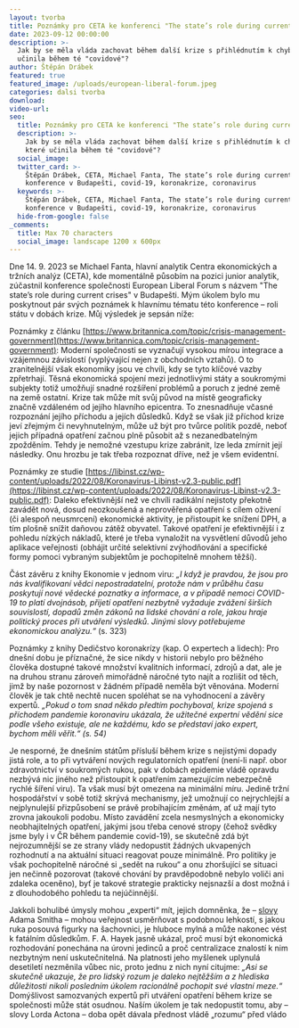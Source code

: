 ```yaml
---
layout: tvorba
title: Poznámky pro CETA ke konferenci "The state’s role during current crises"
date: 2023-09-12 00:00:00
description: >-
  Jak by se měla vláda zachovat během další krize s přihlédnutím k chybám, které
  učinila během té "covidové"?
author: Štěpán Drábek
featured: true
featured_image: /uploads/european-liberal-forum.jpeg
categories: dalsi tvorba
download:
video-url:
seo:
  title: Poznámky pro CETA ke konferenci "The state’s role during current crises"
  description: >-
    Jak by se měla vláda zachovat během další krize s přihlédnutím k chybám,
    které učinila během té "covidové"?
  social_image:
  twitter_card: >-
    Štěpán Drábek, CETA, Michael Fanta, The state’s role during current crises,
    konference v Budapešti, covid-19, koronakrize, coronavirus
  keywords: >-
    Štěpán Drábek, CETA, Michael Fanta, The state’s role during current crises,
    konference v Budapešti, covid-19, koronakrize, coronavirus
  hide-from-google: false
_comments:
  title: Max 70 characters
  social_image: landscape 1200 x 600px
---
```

Dne 14. 9. 2023 se Michael Fanta, hlavní analytik Centra ekonomických a tržních analýz (CETA), kde momentálně působím na pozici junior analytik, zúčastnil konference společnosti European Liberal Forum s názvem "The state’s role during current crises" v Budapešti. Mým úkolem bylo mu poskytnout pár svých poznámek k hlavnímu tématu této konference – roli státu v dobách krize. Můj výsledek je sepsán níže:



Poznámky z článku [https://www.britannica.com/topic/crisis-management-government](https://www.britannica.com/topic/crisis-management-government): Moderní společnosti se vyznačují vysokou mírou integrace a vzájemnou závislostí (vyplývající nejen z obchodních vztahů). O to zranitelnější však ekonomiky jsou ve chvíli, kdy se tyto klíčové vazby zpřetrhají. Těsná ekonomická spojení mezi jednotlivými státy a soukromými subjekty totiž umožňují snadné rozšíření problémů a poruch z jedné země na země ostatní. Krize tak může mít svůj původ na místě geograficky značně vzdáleném od jejího hlavního epicentra. To znesnadňuje včasné rozpoznání jejího příchodu a jejích důsledků. Když se však již příchod krize jeví zřejmým či nevyhnutelným, může už být pro tvůrce politik pozdě, neboť jejich případná opatření začnou plně působit až s nezanedbatelným zpožděním. Tehdy je nemožné vzestupu krize zabránit, lze leda zmírnit její následky. Onu hrozbu je tak třeba rozpoznat dříve, než je všem evidentní.



Poznámky ze studie [https://libinst.cz/wp-content/uploads/2022/08/Koronavirus-Libinst-v2.3-public.pdf](https://libinst.cz/wp-content/uploads/2022/08/Koronavirus-Libinst-v2.3-public.pdf): Daleko efektivnější než ve chvíli radikální nejistoty překotně zavádět nová, dosud neozkoušená a neprověřená opatření s cílem oživení (či alespoň neusmrcení) ekonomické aktivity, je přistoupit ke snížení DPH, a tím plošně snížit daňovou zátěž obyvatel. Takové opatření je efektivnější i z pohledu nízkých nákladů, které je třeba vynaložit na vysvětlení důvodů jeho aplikace veřejnosti (obhájit určité selektivní zvýhodňování a specifické formy pomoci vybraným subjektům je pochopitelně mnohem těžší).



Část závěru z knihy Ekonomie v jednom viru: *„I když je pravdou, že jsou pro nás kvalifikovaní vědci nepostradatelní, protože nám v průběhu času poskytují nové vědecké poznatky a informace, a v případě nemoci COVID-19 to platí dvojnásob, přijetí opatření nezbytně vyžaduje zvážení širších souvislostí, dopadů změn zákonů na lidské chování a role, jakou hraje politický proces při utváření výsledků. Jinými slovy potřebujeme ekonomickou analýzu.“* (s. 323)



Poznámky z knihy Dedičstvo koronakrízy (kap. O expertech a lidech): Pro dnešní dobu je příznačné, že sice nikdy v historii nebylo pro běžného člověka dostupné takové množství kvalitních informací, zdrojů a dat, ale je na druhou stranu zároveň mimořádně náročné tyto najít a rozlišit od těch, jimž by naše pozornost v žádném případě neměla být věnována. Moderní člověk je tak chtě nechtě nucen spoléhat se na vyhodnocení a závěry expertů. *„Pokud o tom snad někdo předtím pochyboval, krize spojená s příchodem pandemie koronaviru ukázala, že užitečné expertní vědění sice podle všeho existuje, ale ne každému, kdo se představí jako expert, bychom měli věřit.“ (s. 54)*



Je nesporné, že dnešním státům přísluší během krize s nejistými dopady jistá role, a to při vytváření nových regulatorních opatření (není-li např. obor zdravotnictví v soukromých rukou, pak v dobách epidemie vládě opravdu nezbývá nic jiného než přistoupit k opatřením zamezujícím nebezpečně rychlé šíření viru). Ta však musí být omezena na minimální míru. Jedině tržní hospodářství v sobě totiž skrývá mechanismy, jež umožnují co nejrychlejší a nejplynulejší přizpůsobení se právě probíhajícím změnám, ať už mají tyto zrovna jakoukoli podobu. Místo zavádění zcela nesmyslných a ekonomicky neobhajitelných opatření, jakými jsou třeba cenové stropy (čehož svědky jsme byly i v ČR během pandemie covid-19), se skutečně zdá být nejrozumnější se ze strany vlády nedopustit žádných ukvapených rozhodnutí a na aktuální situaci reagovat pouze minimálně. Pro politiky je však pochopitelně náročné si „sedět na rukou“ a onu zhoršující se situaci jen nečinně pozorovat (takové chování by pravděpodobně nebylo voliči ani zdaleka oceněno), byť je takové strategie prakticky nejsnazší a dost možná i z dlouhodobého pohledu ta nejúčinnější.



Jakkoli bohulibé úmysly mohou „experti“ mít, jejich domněnka, že – [slovy](https://libinst.cz/wp-content/uploads/2019/09/smith_tms.pdf) Adama Smitha – mohou veřejnost usměrňovat s podobnou lehkostí, s jakou ruka posouvá figurky na šachovnici, je hluboce mylná a může nakonec vést k fatálním důsledkům. F. A. Hayek jasně ukázal, proč musí být ekonomická rozhodování ponechána na úrovni jedinců a proč centralizace znalostí k nim nezbytným není uskutečnitelná. Na platnosti jeho myšlenek uplynulá desetiletí nezměnila vůbec nic, proto jednu z nich nyní citujme: *„Asi se skutečně ukazuje, že pro lidský rozum je daleko nejtěžším a z hlediska důležitosti nikoli posledním úkolem racionálně pochopit své vlastní meze.“* Domýšlivost samozvaných expertů při utváření opatření během krize se společnosti může stát osudnou. Naším úkolem je tak nedopustit tomu, aby – slovy Lorda Actona – doba opět dávala přednost vládě „rozumu“ před vládo